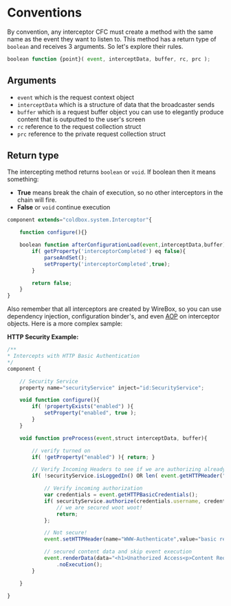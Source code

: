 # Conventions

By convention, any interceptor CFC must create a method with the same name as the event they want to listen to. This method has a return type of `boolean` and receives 3 arguments. So let's explore their rules.

```javascript
boolean function {point}( event, interceptData, buffer, rc, prc );
```

## Arguments

* `event` which is the request context object
* `interceptData` which is a structure of data that the broadcaster sends
* `buffer` which is a request buffer object you can use to elegantly produce content that is outputted to the user's screen
* `rc` reference to the request collection struct
* `prc` reference to the private request collection struct

## Return type

The intercepting method returns `boolean` or `void`. If boolean then it means something:

* **True** means break the chain of execution, so no other interceptors in the chain will fire.
* **False** or `void` continue execution

```javascript
component extends="coldbox.system.Interceptor"{

    function configure(){}

    boolean function afterConfigurationLoad(event,interceptData,buffer){
        if( getProperty('interceptorCompleted') eq false){
            parseAndSet();    
            setProperty('interceptorCompleted',true);
        }

        return false;
    }
}
```

Also remember that all interceptors are created by WireBox, so you can use dependency injection, configuration binder's, and even [AOP](http://wirebox.ortusbooks.com) on interceptor objects. Here is a more complex sample:

**HTTP Security Example:**

```javascript
/**
* Intercepts with HTTP Basic Authentication
*/
component {

    // Security Service
    property name="securityService" inject="id:SecurityService";

    void function configure(){
        if( !propertyExists("enabled") ){
            setProperty("enabled", true );
        } 
    }

    void function preProcess(event,struct interceptData, buffer){

        // verify turned on
        if( !getProperty("enabled") ){ return; }

        // Verify Incoming Headers to see if we are authorizing already or we are already Authorized
        if( !securityService.isLoggedIn() OR len( event.getHTTPHeader("Authorization","") ) ){

            // Verify incoming authorization
            var credentials = event.getHTTPBasicCredentials();
            if( securityService.authorize(credentials.username, credentials.password) ){
                // we are secured woot woot!
                return;
            };

            // Not secure!
            event.setHTTPHeader(name="WWW-Authenticate",value="basic realm=""Please enter your username and password for our Cool App!""");

            // secured content data and skip event execution
            event.renderData(data="<h1>Unathorized Access<p>Content Requires Authentication</p>",statusCode="401",statusText="Unauthorized")
                .noExecution();
        }    

    }    

}
```

